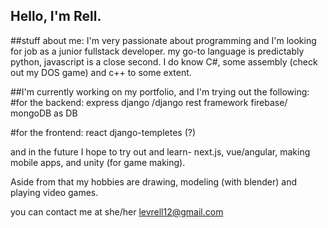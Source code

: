 ## Hello, I'm Rell. 
##stuff about me:
I'm very passionate about programming and I'm looking for job as a junior fullstack developer.
my go-to language is predictably python, javascript is a close second.
I do know C#, some assembly (check out my DOS game) and c++ to some extent. 

##I'm currently working on my portfolio, and I'm trying out the following:
#for the backend:
express
django /django rest framework
firebase/ mongoDB as DB

#for the frontend:
react
django-templetes (?)

and in the future I hope to try out and learn- next.js, vue/angular, making mobile apps, and unity (for game making).

Aside from that my hobbies are drawing, modeling (with blender) and playing video games.

you can contact me at she/her levrell12@gmail.com

